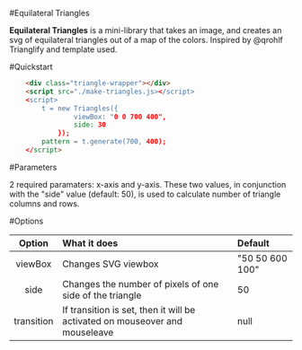 #Equilateral Triangles

**Equilateral Triangles** is a mini-library that takes an image, and creates an svg of equilateral triangles out of a map of the colors.
Inspired by @qrohlf Trianglify and template used.

#Quickstart

```html
    <div class="triangle-wrapper"></div>
    <script src="./make-triangles.js></script>
    <script>
        t = new Triangles({
                viewBox: "0 0 700 400",
                side: 30
            });
        pattern = t.generate(700, 400);
    </script>
```

#Parameters

2 required paramaters: x-axis and y-axis.
These two values, in conjunction with the "side" value (default: 50), is used to calculate number of
triangle columns and rows.

#Options

| Option  | What it does | Default |
| :-------------: | :------------- | :------------- |
| viewBox  | Changes SVG viewbox | "50 50 600 100" |
| side  | Changes the number of pixels of one side of the triangle  | 50 |
| transition  | If transition is set, then it will be activated on mouseover and mouseleave | null |